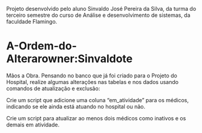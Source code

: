 Projeto desenvolvido pelo aluno Sinvaldo José Pereira da Silva, da turma do terceiro semestre do curso de Análise e desenvolvimento de sistemas, da faculdade Flamingo.

# A-Ordem-do-Alterarowner:Sinvaldote
Mãos a Obra. Pensando no banco que já foi criado para o Projeto do Hospital, realize algumas alterações nas tabelas e nos dados usando comandos de atualização e exclusão:

Crie um script que adicione uma coluna “em_atividade” para os médicos, indicando se ele ainda está atuando no hospital ou não.

Crie um script para atualizar ao menos dois médicos como inativos e os demais em atividade.

